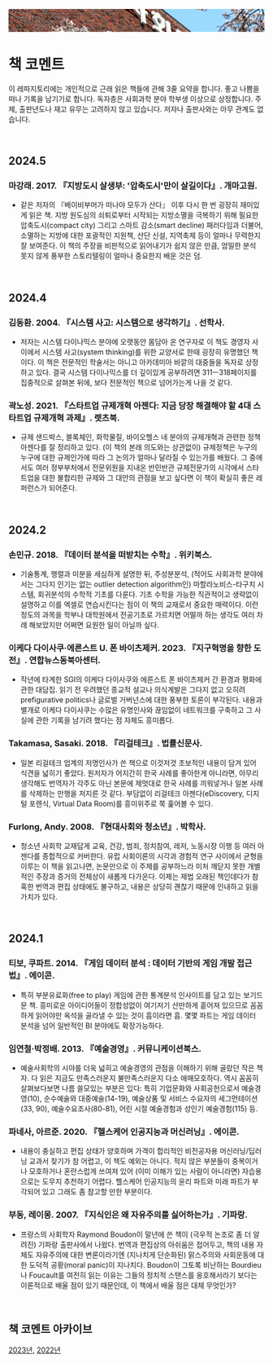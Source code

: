 <p align="center">
  <img src="https://github.com/hxk271/Syllabi/blob/main/sb1.jpg">
</p>

# 책 코멘트

이 레파지토리에는 개인적으로 근래 읽은 책들에 관해 3줄 요약을 합니다. 좋고 나쁨을 떠나 기록을 남기기로 합니다. 독자층은 사회과학 분야 학부생 이상으로 상정합니다. 주제, 출판년도나 재고 유무는 고려하지 않고 있습니다. 저자나 출판사와는 아무 관계도 없습니다.

<br/>

## 2024.5

### 마강래. 2017. 『지방도시 살생부: '압축도시'만이 살길이다』. 개마고원.

- 같은 저자의 『베이비부머가 떠나야 모두가 산다』 이후 다시 한 번 굉장히 재미있게 읽은 책. 지방 원도심의 쇠퇴로부터 시작되는 지방소멸을 극복하기 위해 필요한 압축도시(compact city) 그리고 스마트 감소(smart decline) 패러다임과 더불어, 소멸하는 지방에 대한 포괄적인 지원책, 산단 신설, 지역축제 등이 얼마나 무력한지 잘 보여준다. 이 책의 주장을 비판적으로 읽어내기가 쉽지 않은 만큼, 엄밀한 분석 못지 않게 풍부한 스토리텔링이 얼마나 중요한지 배운 것은 덤.


<br/>

## 2024.4

### 김동환. 2004. 『시스템 사고: 시스템으로 생각하기』. 선학사.

- 저자는 시스템 다이나믹스 분야에 오랫동안 몸담아 온 연구자로 이 책도 경영자 사이에서 시스템 사고(system thinking)를 위한 교양서로 한때 굉장히 유명했던 책이다. 이 책은 전문적인 학술서는 아니고 아카데미아 바깥의 대중들을 독자로 상정하고 있다. 결국 시스템 다이나믹스를 더 깊이있게 공부하려면 311ㅡ318페이지를 집중적으로 살펴본 뒤에, 보다 전문적인 책으로 넘어가는게 나을 것 같다.


### 곽노성. 2021. 『스타트업 규제개혁 아젠다: 지금 당장 해결해야 할 4대 스타트업 규제개혁 과제』. 렛츠북.

- 규제 샌드박스, 블록체인, 화학물질, 바이오헬스 네 분야의 규제개혁과 관련한 정책 아젠다를 잘 정리하고 있다. (이 책의 본래 의도와는 상관없이) 규제정책은 누구의 누구에 대한 규제인가에 따라 그 논의가 얼마나 달라질 수 있는가를 배웠다. 그 중에서도 여러 정부부처에서 전문위원을 지내온 반민반관 규제전문가의 시각에서 스타트업을 대한 불합리한 규제와 그 대안의 관점을 보고 싶다면 이 책이 확실히 좋은 레퍼런스가 되어준다.


<br/>

## 2024.2

### 손민규. 2018. 『데이터 분석을 떠받치는 수학』. 위키북스.

- 기술통계, 행렬과 미분을 세심하게 설명한 뒤, 주성분분석, (적어도 사회과학 분야에서는 그다지 인기는 없는 outlier detection algorithm인) 마할라노비스-타구치 시스템, 회귀분석의 수학적 기초를 다룬다. 기초 수학을 가능한 직관적이고 생략없이 설명하고 이를 엑셀로 연습시킨다는 점이 이 책의 교재로서 중요한 매력이다. 이런 정도의 과목을 학부나 대학원에서 전공기초로 가르치면 어떨까 하는 생각도 여러 차례 해보았지만 어쩌면 요원한 일이 아닐까 싶다.


### 이케다 다이사쿠·에른스트 U. 폰 바이츠제커. 2023. 『지구혁명을 향한 도전』. 연합뉴스동북아센터.

- 작년에 타계한 SGI의 이케다 다이사쿠와 에른스트 폰 바이츠제커 간 환경과 평화에 관한 대담집. 읽기 전 우려했던 종교적 설교나 의식계발은 그다지 없고 오히려 prefigurative politics나 글로벌 거버넌스에 대한 풍부한 토론이 부각된다. 내용과 별개로 이케다 다이사쿠는 수많은 유명인사와 끊임없이 네트워크를 구축하고 그 사실에 관한 기록을 남기려 했다는 점 자체도 흥미롭다.


### Takamasa, Sasaki. 2018. 『리걸테크』. 법률신문사.

- 일본 리걸테크 업계의 저명인사가 쓴 책으로 이것저것 초보적인 내용이 담겨 있어 식견을 넓히기 좋았다. 원저자가 어지간히 한국 사례를 좋아한게 아니라면, 아무리 생각해도 번역자가 각주도 아닌 본문에 제멋대로 한국 사례를 끼워넣거나 일본 사례를 삭제하는 만행을 저지른 것 같다. 부담없이 리걸테크 아젠다(eDiscovery, 디지털 포렌식, Virtual Data Room)를 흥미위주로 쭉 훑어볼 수 있다.


### Furlong, Andy. 2008. 『현대사회와 청소년』. 박학사.

- 청소년 사회학 교재답게 교육, 건강, 범죄, 정치참여, 레저, 노동시장 이행 등 여러 아젠다를 종합적으로 커버한다. 유럽 사회이론의 시각과 경험적 연구 사이에서 균형을 이루는 이 책을 읽고나면, 논문만으로 이 주제를 공부하느라 미처 깨닫지 못한 개별적인 주장과 증거의 전체상이 새롭게 다가온다. 이제는 제법 오래된 책인데다가 참혹한 번역과 편집 상태에도 불구하고, 내용은 상당히 괜찮기 때문에 인내하고 읽을 가치가 있다. 




<br/>

## 2024.1

### 티보, 쿠파트. 2014. 『게임 데이터 분석 : 데이터 기반의 게임 개발 접근법』. 에이콘.

- 특히 부분유료화(free to play) 게임에 관한 통계분석 인사이트를 담고 있는 보기드문 책. 흥미로운 아이디어들이 정합성없이 여기저기 산만하게 흩어져 있으므로 꼼꼼하게 읽어야만 옥석을 골라낼 수 있는 것이 흠이라면 흠. 몇몇 파트는 게임 데이터 분석을 넘어 일반적인 BI 분야에도 확장가능하다.


### 임연철·박정배. 2013. 『예술경영』. 커뮤니케이션북스.

- 예술사회학의 시야를 더욱 넓히고 예술경영의 관점을 이해하기 위해 골랐던 작은 책자. 다 읽은 지금도 만족스러운지 불만족스러운지 다소 애매모호하다. 역시 꼼꼼히 살펴보다보면 나름 쓸모있는 부분은 있다: 특히 기업문화와 사회공헌으로서 예술경영(10), 순수예술와 대중예술(14-19), 예술상품 및 서비스 수요자의 세그먼테이션(33, 90), 예술수요조사(80-81), 어린 시절 예술경험과 성인기 예술경험(115) 등.


### 파네사, 아르준. 2020. 『헬스케어 인공지능과 머신러닝』. 에이콘.

- 내용이 충실하고 편집 상태가 양호하며 가격이 합리적인 비전공자용 머신러닝/딥러닝 교과서 찾기가 참 어렵고, 이 책도 예외는 아니다. 적지 않은 부분들이 중복이거나 모호하거나 혼란스럽게 쓰여져 있어 (이미 이해가 있는 사람이 아니라면) 자습용으로는 도무지 추천하기 어렵다. 헬스케어 인공지능의 윤리 파트와 미래 파트가 부각되어 있고 그래도 좀 참고할 만한 부분이다. 


### 부동, 레이몽. 2007. 『지식인은 왜 자유주의를 싫어하는가』. 기파랑.

- 프랑스의 사회학자 Raymond Boudon이 말년에 쓴 책이 (극우적 논조로 좀 더 알려진) 기파랑 출판사에서 나왔다. 번역과 편집상의 아쉬움은 접어두고, 책의 내용 자체도 자유주의에 대한 변론이라기엔 (지나치게 단순화된) 맑스주의와 사회운동에 대한 도덕적 공황(moral panic)이 지나치다. Boudon이 그토록 비난하는 Bourdieu나 Foucault를 여전히 읽는 이유는 그들의 정치적 스탠스를 옹호해서라기 보다는 이론적으로 배울 점이 있기 때문인데, 이 책에서 배울 점은 대체 무엇인가?


<br/>

## 책 코멘트 아카이브

[2023년](https://github.com/hxk271/BooksCommented/blob/main/2023.md), [2022년](https://github.com/hxk271/BooksCommented/blob/main/2022.md)
